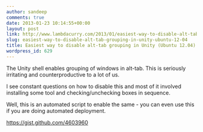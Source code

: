 ```yaml
---
author: sandeep
comments: true
date: 2013-01-23 10:14:55+00:00
layout: post
link: http://www.lambdacurry.com/2013/01/easiest-way-to-disable-alt-tab-grouping-in-unity-ubuntu-12-04/
slug: easiest-way-to-disable-alt-tab-grouping-in-unity-ubuntu-12-04
title: Easiest way to disable alt-tab grouping in Unity (Ubuntu 12.04)
wordpress_id: 629
---
```


The Unity shell enables grouping of windows in alt-tab. This is seriously irritating and counterproductive to a lot of us.

I see constant questions on how to disable this and most of it involved installing some tool and checking/unchecking boxes in sequence.

Well, this is an automated script to enable the same - you can even use this if you are doing automated deployment.

https://gist.github.com/4603960
